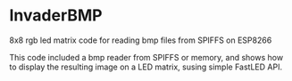 # InvaderBMP
8x8 rgb led matrix code for reading bmp files from SPIFFS on ESP8266

This code included a bmp reader from SPIFFS or memory, and shows how to display
the resulting image on a LED matrix, susing simple FastLED API.

